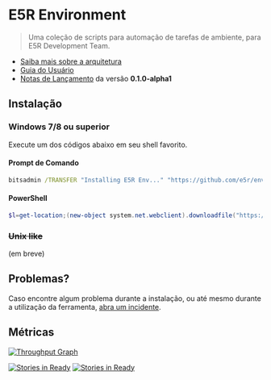 E5R Environment
===============

> Uma coleção de scripts para automação de tarefas de ambiente, para E5R Development Team.

* [Saiba mais sobre a arquitetura](doc/ARCHITECTURE.md)
* [Guia do Usuário](doc/USERGUIDE.md)
* [Notas de Lançamento](https://github.com/e5r/env/releases/tag/v0.1.0-alpha1) da versão **0.1.0-alpha1**

## Instalação

### Windows 7/8 ou superior

Execute um dos códigos abaixo em seu shell favorito.

#### Prompt de Comando

```cmd
bitsadmin /TRANSFER "Installing E5R Env..." "https://github.com/e5r/env/raw/migrate-to-javascript/e5r-install.cmd" "%CD%\e5r-install.cmd" && "%CD%\e5r-install.cmd" && del "%CD%\e5r-install.cmd"
```
#### PowerShell

```powershell
$l=get-location;(new-object system.net.webclient).downloadfile("https://github.com/e5r/env/raw/migrate-to-javascript/e5r-install.cmd","$l\\e5r-install.cmd");cmd /c "$l\\e5r-install.cmd";remove-item "$l\\e5r-install.cmd"
```

### ~~Unix like~~

(em breve)

## Problemas?

Caso encontre algum problema durante a instalação, ou até mesmo durante a utilização da ferramenta, [abra um incidente](https://github.com/e5r/env/issues).

## Métricas

[![Throughput Graph](https://graphs.waffle.io/e5r/env/throughput.svg)](https://waffle.io/e5r/env/metrics)

[![Stories in Ready](https://badge.waffle.io/e5r/env.svg?label=ready&title=Ready)](http://waffle.io/e5r/env) [![Stories in Ready](https://badge.waffle.io/e5r/env.svg?label=In%20Progress&title=In%20Progress)](http://waffle.io/e5r/env)
